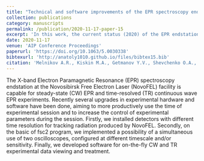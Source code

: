 ```yaml
---
title: "Technical and software improvements of the EPR spectroscopy endstation at the NovoFEL facility: Status 2020"
collection: publications
category: manuscripts
permalink: /publication/2020-11-17-paper-15
excerpt: 'In this work, the current status (2020) of the EPR endstation at the NovoFEL facility is described'
date: 2020-11-17
venue: 'AIP Conference Proceedings'
paperurl: 'https://doi.org/10.1063/5.0030338'
bibtexurl: 'http://anatoly1010.github.io/files/bibtex15.bib'
citation: 'Melnikov A.R., Kiskin M.A., Getmanov Y.V., Shevchenko O.A., Fedin M.V., Veber S.L. &quot;Technical and software improvements of the EPR spectroscopy endstation at the NovoFEL facility: Status 2020.&quot; <i>AIP Conf. Proc.</i>. 2020. 2299(1). Art. Num. 030010.'
---
```

The X-band Electron Paramagnetic Resonance (EPR) spectroscopy endstation at the Novosibirsk Free Electron Laser (NovoFEL) facility is capable for steady-state (CW) EPR and time-resolved (TR) continuous wave EPR experiments. Recently several upgrades in experimental hardware and software have been done, aiming to more productively use the time of experimental session and to increase the control of experimental parameters during the session. Firstly, we installed detectors with different time resolution for tracking radiation produced by NovoFEL. Secondly, on the basic of fsc2 program, we implemented a possibility of a simultaneous use of two oscilloscopes, configured at different timescale and/or sensitivity. Finally, we developed software for on-the-fly CW and TR experimental data viewing and treatment.